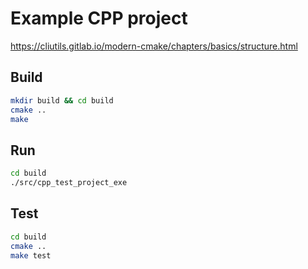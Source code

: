 # Example CPP project

https://cliutils.gitlab.io/modern-cmake/chapters/basics/structure.html

## Build

```bash
mkdir build && cd build
cmake ..
make
```

## Run
```bash
cd build
./src/cpp_test_project_exe
```

## Test
```bash
cd build
cmake ..
make test
```
